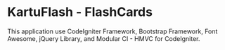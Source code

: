 KartuFlash - FlashCards
==========

This application use CodeIgniter Framework, Bootstrap Framework, Font Awesome, jQuery Library, and Modular CI - HMVC for CodeIgniter.
